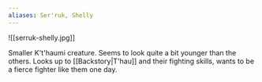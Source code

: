 ```yaml
---
aliases: Ser'ruk, Shelly
---
```

![[serruk-shelly.jpg]]

Smaller K't'haumi creature. Seems to look quite a bit younger than the others. Looks up to [[Backstory|T'hau]] and their fighting skills, wants to be a fierce fighter like them one day.